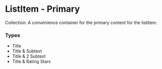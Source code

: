 # ListItem - Primary

Collection: A convenience container for the primary content for the listitem.

### Types

- Title
- Title & Subtext
- Title & 2 Subtext
- Title & Rating Stars

